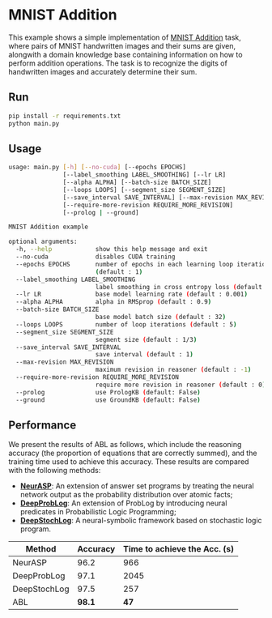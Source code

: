 # MNIST Addition

This example shows a simple implementation of [MNIST Addition](https://arxiv.org/abs/1805.10872) task, where pairs of MNIST handwritten images and their sums are given, alongwith a domain knowledge base containing information on how to perform addition operations. The task is to recognize the digits of handwritten images and accurately determine their sum.

## Run

```bash
pip install -r requirements.txt
python main.py
```

## Usage

```bash
usage: main.py [-h] [--no-cuda] [--epochs EPOCHS] 
               [--label_smoothing LABEL_SMOOTHING] [--lr LR] 
               [--alpha ALPHA] [--batch-size BATCH_SIZE]
               [--loops LOOPS] [--segment_size SEGMENT_SIZE]
               [--save_interval SAVE_INTERVAL] [--max-revision MAX_REVISION]
               [--require-more-revision REQUIRE_MORE_REVISION]
               [--prolog | --ground]

MNIST Addition example

optional arguments:
  -h, --help            show this help message and exit
  --no-cuda             disables CUDA training
  --epochs EPOCHS       number of epochs in each learning loop iteration
                        (default : 1)
  --label_smoothing LABEL_SMOOTHING
                        label smoothing in cross entropy loss (default : 0.2)
  --lr LR               base model learning rate (default : 0.001)
  --alpha ALPHA         alpha in RMSprop (default : 0.9)
  --batch-size BATCH_SIZE
                        base model batch size (default : 32)
  --loops LOOPS         number of loop iterations (default : 5)
  --segment_size SEGMENT_SIZE
                        segment size (default : 1/3)
  --save_interval SAVE_INTERVAL
                        save interval (default : 1)
  --max-revision MAX_REVISION
                        maximum revision in reasoner (default : -1)
  --require-more-revision REQUIRE_MORE_REVISION
                        require more revision in reasoner (default : 0)
  --prolog              use PrologKB (default: False)
  --ground              use GroundKB (default: False)

```


## Performance

We present the results of ABL as follows, which include the reasoning accuracy (the proportion of equations that are correctly summed), and the training time used to achieve this accuracy. These results are compared with the following methods:

- [**NeurASP**](https://github.com/azreasoners/NeurASP): An extension of answer set programs by treating the neural network output as the probability distribution over atomic facts;
- [**DeepProbLog**](https://github.com/ML-KULeuven/deepproblog): An extension of ProbLog by introducing neural predicates in Probabilistic Logic Programming;
- [**DeepStochLog**](https://github.com/ML-KULeuven/deepstochlog): A neural-symbolic framework based on stochastic logic program.

<table class="tg" style="margin-left: auto; margin-right: auto;">
<thead>
<tr>
    <th>Method</th>
    <th>Accuracy</th>
    <th>Time to achieve the Acc. (s)</th>
</tr>
</thead>
<tbody>
<tr>
    <td>NeurASP</td>
    <td>96.2</td>
    <td>966</td>
</tr>
<tr>
    <td>DeepProbLog</td>
    <td>97.1</td>
    <td>2045</td>
</tr>
<tr>
    <td>DeepStochLog</td>
    <td>97.5</td>
    <td>257</td>
</tr>
<tr>
    <td>ABL</td>
    <td><span style="font-weight:bold">98.1</span></td>
<td><span style="font-weight:bold">47</span></td>
</tr>
</tbody>
</table>